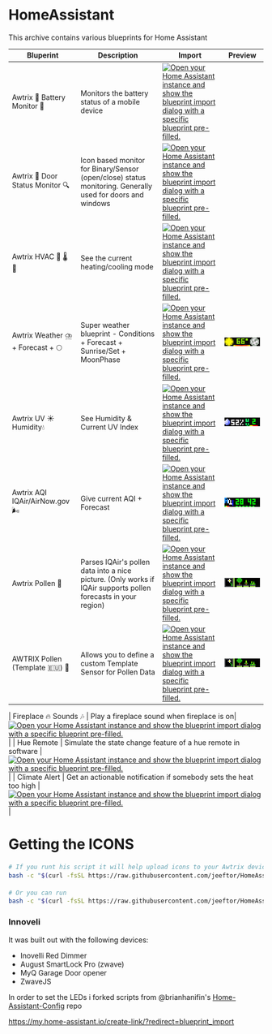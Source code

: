 # HomeAssistant

This archive contains various blueprints for Home Assistant

|Bluperint|Description|Import|Preview|
|-----------|-----------|-------|----|
| Awtrix  🔋️ Battery Monitor 🪫️|Monitors the battery status of a mobile device|[![Open your Home Assistant instance and show the blueprint import dialog with a specific blueprint pre-filled.](https://my.home-assistant.io/badges/blueprint_import.svg)](https://my.home-assistant.io/redirect/blueprint_import/?blueprint_url=https%3A%2F%2Fraw.githubusercontent.com%2Fjeeftor%2FHomeAssistant%2Fmaster%2Fblueprints%2Fautomation%2Fawtrix_battery_monitor.yaml)|
|Awtrix 🚪️ Door Status Monitor 🔍️|Icon based monitor for Binary/Sensor (open/close) status monitoring. Generally used for doors and windows|[![Open your Home Assistant instance and show the blueprint import dialog with a specific blueprint pre-filled.](https://my.home-assistant.io/badges/blueprint_import.svg)](https://my.home-assistant.io/redirect/blueprint_import/?blueprint_url=https%3A%2F%2Fraw.githubusercontent.com%2Fjeeftor%2FHomeAssistant%2Fmaster%2Fblueprints%2Fautomation%2Fawtrix_door_status.yaml)  |
|Awtrix HVAC 🥵 🌡️ 🥶| See the current heating/cooling mode |[![Open your Home Assistant instance and show the blueprint import dialog with a specific blueprint pre-filled.](https://my.home-assistant.io/badges/blueprint_import.svg)](https://my.home-assistant.io/redirect/blueprint_import/?blueprint_url=https%3A%2F%2Fraw.githubusercontent.com%2Fjeeftor%2FHomeAssistant%2Fmaster%2Fblueprints%2Fautomation%2Fawtrix_hvac.yaml)|
| Awtrix Weather ⛈️ + Forecast + 🌕️ | Super weather blueprint - Conditions + Forecast + Sunrise/Set + MoonPhase| [![Open your Home Assistant instance and show the blueprint import dialog with a specific blueprint pre-filled.](https://my.home-assistant.io/badges/blueprint_import.svg)](https://my.home-assistant.io/redirect/blueprint_import/?blueprint_url=https%3A%2F%2Fraw.githubusercontent.com%2Fjeeftor%2FHomeAssistant%2Fmaster%2Fblueprints%2Fautomation%2Fawtrix_weatherflow.yaml) | ![](./resources/WeatherPreview1.gif) |
| Awtrix UV ☀️ Humidity💧️ | See Humidity & Current UV Index | [![Open your Home Assistant instance and show the blueprint import dialog with a specific blueprint pre-filled.](https://my.home-assistant.io/badges/blueprint_import.svg)](https://my.home-assistant.io/redirect/blueprint_import/?blueprint_url=https%3A%2F%2Fraw.githubusercontent.com%2Fjeeftor%2FHomeAssistant%2Fmaster%2Fblueprints%2Fautomation%2Fawtrix_uv_hum.yaml)|![](./resources/uv_preview.gif)|
| Awtrix AQI IQAir/AirNow.gov 🌬️ | Give current AQI + Forecast | [![Open your Home Assistant instance and show the blueprint import dialog with a specific blueprint pre-filled.](https://my.home-assistant.io/badges/blueprint_import.svg)](https://my.home-assistant.io/redirect/blueprint_import/?blueprint_url=https%3A%2F%2Fraw.githubusercontent.com%2Fjeeftor%2FHomeAssistant%2Fmaster%2Fblueprints%2Fautomation%2Fawtrix_aqi.yaml)|![](./resources/aqi_preview.gif)|
| Awtrix Pollen 🥀️| Parses IQAir's pollen data into a nice picture. (Only works if IQAir supports pollen forecasts in your region) | [![Open your Home Assistant instance and show the blueprint import dialog with a specific blueprint pre-filled.](https://my.home-assistant.io/badges/blueprint_import.svg)](https://my.home-assistant.io/redirect/blueprint_import/?blueprint_url=https%3A%2F%2Fraw.githubusercontent.com%2Fjeeftor%2FHomeAssistant%2Fmaster%2Fblueprints%2Fautomation%2Fawtrix_pollen.yaml)|![](./resources/pollen/pollenPreview.gif)|
| AWTRIX Pollen (Template 🇪🇺️) 🥀️| Allows you to define a custom Template Sensor for Pollen Data | [![Open your Home Assistant instance and show the blueprint import dialog with a specific blueprint pre-filled.](https://my.home-assistant.io/badges/blueprint_import.svg)](https://my.home-assistant.io/redirect/blueprint_import/?blueprint_url=https%3A%2F%2Fraw.githubusercontent.com%2Fjeeftor%2FHomeAssistant%2Fmaster%2Fblueprints%2Fautomation%2Fawtrix_pollen_template.yaml)|![](./resources/pollen/pollenPreview.gif)|


| Fireplace 🔥️ Sounds 🎶️ | Play a fireplace sound when fireplace is on| [![Open your Home Assistant instance and show the blueprint import dialog with a specific blueprint pre-filled.](https://my.home-assistant.io/badges/blueprint_import.svg)](https://my.home-assistant.io/redirect/blueprint_import/?blueprint_url=https%3A%2F%2Fraw.githubusercontent.com%2Fjeeftor%2FHomeAssistant%2Fmaster%2Fblueprints%2Fautomation%2Ffireplace_sound.yml)|
| Hue Remote | Simulate the state change feature of a hue remote in software | [![Open your Home Assistant instance and show the blueprint import dialog with a specific blueprint pre-filled.](https://my.home-assistant.io/badges/blueprint_import.svg)](https://my.home-assistant.io/redirect/blueprint_import/?blueprint_url=https%3A%2F%2Fraw.githubusercontent.com%2Fjeeftor%2FHomeAssistant%2Fmaster%2Fblueprints%2Fautomation%2Fhue-dimmer.yaml) |
| Climate Alert | Get an actionable notification if somebody sets the heat too high | [![Open your Home Assistant instance and show the blueprint import dialog with a specific blueprint pre-filled.](https://my.home-assistant.io/badges/blueprint_import.svg)](https://my.home-assistant.io/redirect/blueprint_import/?blueprint_url=https%3A%2F%2Fraw.githubusercontent.com%2Fjeeftor%2FHomeAssistant%2Fmaster%2Fblueprints%2Fautomation%2Fclimate_alert.yaml) |

# Getting the ICONS

```bash
# If you runt his script it will help upload icons to your Awtrix device
bash -c "$(curl -fsSL https://raw.githubusercontent.com/jeeftor/HomeAssistant/master/icons/upload_icon.sh)"

# Or you can run 
bash -c "$(curl -fsSL https://raw.githubusercontent.com/jeeftor/HomeAssistant/master/icons/upload_icon.sh)" -- IP_ADDRESS_OF_CLOCK
```

### Innoveli

It was built out with the following devices:

* Inovelli Red Dimmer
* August SmartLock Pro (zwave)
* MyQ Garage Door opener
* ZwaveJS

In order to set the LEDs i forked scripts from @brianhanifin's [Home-Assistant-Config](https://github.com/brianhanifin/Home-Assistant-Config) repo

<https://my.home-assistant.io/create-link/?redirect=blueprint_import>
